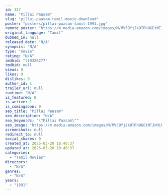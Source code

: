 ```yaml
---
id: 327
name: "Pillai Paasam"
slug: "pillai-paasam-tamil-movie-download"
poster: "posters/pillai-paasam-tamil-1991.jpg"
remote_poster: "https://m.media-amazon.com/images/M/MV5BYjJkOTRhOGEtNTJkMi00ODQzLTlhYjEtZmU5NzBiOTQ0YWIyXkEyXkFqcGdeQXVyMjA4OTI5NDQ@._V1_SX300.jpg"
original_language: "Tamil"
dubbed_in: null
released_date: "N/A"
synopsis: "N/A"
type: "movie"
rating: "N/A"
imdbid: "tt0320277"
tmdbid: null
views: 0
likes: 0
dislikes: 0
author_id: 1
trailer_url: null
runtime: "N/A"
is_featured: 0
is_active: 1
is_comingsoon: 0
seo_title: "Pillai Paasam"
seo_description: "N/A"
seo_keywords: "\"Pillai Paasam\""
seo_image: "https://m.media-amazon.com/images/M/MV5BYjJkOTRhOGEtNTJkMi00ODQzLTlhYjEtZmU5NzBiOTQ0YWIyXkEyXkFqcGdeQXVyMjA4OTI5NDQ@._V1_SX300.jpg"
screenshots: null
redirect_to: null
social_shares: 0
created_at: 2025-03-20 18:46:37
updated_at: 2025-03-20 18:46:37
categories:
  - "Tamil Movies"
directors:
  - "N/A"
genres:
  - "N/A"
years:
  - "1991"
---
```

